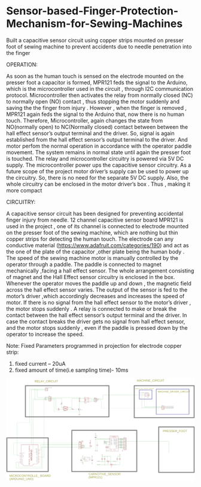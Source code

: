 # Sensor-based-Finger-Protection-Mechanism-for-Sewing-Machines
Built a capacitive sensor circuit using copper strips mounted on presser foot of sewing machine to prevent accidents due to needle penetration into the finger

OPERATION:

As soon as the human touch is sensed on the electrode mounted on the presser foot a capacitor is formed, MPR121 feds the signal to the Arduino, which is the microcontroller used in the circuit , through I2C communication protocol. Microcontroller then activates the relay from normally closed (NC) to normally open (NO) contact , thus stopping the motor suddenly and saving the the finger from injury .
However , when the finger is removed , MPR121 again feds the signal to the Arduino that, now there is no human touch. Therefore, Microcontroller, again changes the state from NO(normally open) to NC(Normally closed) contact between between the hall effect sensor’s output terminal and the driver. So, signal is again established from the hall effect sensor’s output terminal to the driver. And motor perfom the normal operation in accordance with the operator paddle movement. The system remains in normal state until again the presser foot is touched.
The relay and microcontroller circuitry is powered via 5V DC supply. The microcontroller power ups the capacitive sensor circuitry. As a future scope of the project motor driver’s supply can be used to power up the circuitry. So, there is no need for the separate 5V DC supply. Also, the whole circuitry can be enclosed in the motor driver’s box . Thus , making it more compact

CIRCUITRY:

A capacitive sensor circuit has been designed for preventing accidental finger injury from needle.
12 channel capacitive sensor board MPR121 is used in the project , one of its channel is connected to electrode mounted on the presser foot of the sewing machine, which are nothing but thin copper strips for detecting the human touch. The electrode can any conductive material (https://www.adafruit.com/categories/190) and act as the one of the plate of the capacitor ,other plate being the human body .
The speed of the sewing machine motor is manually controlled by the operator through a paddle. The paddle is connected to magnet mechanically ,facing a hall effect sensor. The whole arrangement consisting of magnet and the Hall Effect sensor circuitry is enclosed in the box. Whenever the operator moves the paddle up and down , the magnetic field across the hall effect sensor varies. The output of the sensor is fed to the motor’s driver ,which accordingly decreases and increases the speed of motor.
If there is no signal from the hall effect sensor to the motor’s driver , the motor stops suddenly .
A relay is connected to make or break the contact between the hall effect sensor’s output terminal and the driver. In case the contact breaks the driver gets no signal from hall effect sensor, and the motor stops suddenly , even if the paddle is pressed down by the operator to increase the speed.

Note: Fixed Parameters programmed in projection for electrode copper strip: 
1) fixed current – 20uA 
2) fixed amount of time(i.e sampling time)- 10ms

![Schematics](Schematics.png)
